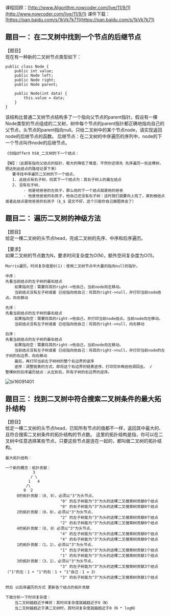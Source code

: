 课程回顾：[http://www.Algorithm.nowcoder.com/live/11/9/1](http://www.nowcoder.com/live/11/9/1)
课件下载：[https://pan.baidu.com/s/1kVk7k71](https://pan.baidu.com/s/1kVk7k71)


## 题目一： 在二叉树中找到一个节点的后继节点
【题目】  
现在有一种新的二叉树节点类型如下：

    public class Node {
        public int value;
        public Node left;
        public Node right;
        public Node parent;
    
        public Node(int data) {
            this.value = data;
        }
    }

该结构比普通二叉树节点结构多了一个指向父节点的parent指针。假设有一棵Node类型的节点组成的二叉树，树中每个节点的parent指针都正确地指向自己的父节点，头节点的parent指向null。只给二叉树中的某个节点node，请实现返回node的后继节点的函数。
后继节点：在二叉树的中序遍历的序列中，node的下一个节点叫作node的后继节点。

    《剑指Offer》 h58_二叉树的下一个结点：

    【解】：（此题有指向父结点的指针，极大的降低了难度，不然你还得先 先序遍历一些这棵树，把达到此结点的路径记录下来）
       要寻找中序遍历二叉树的下一个结点，
       1. 此结点有右子树，则其下一个结点为：其右子树上的最左结点
       2. 没有右子树，
            - 他是他爸爸的左孩子，那么他的下一个结点就是他的爸爸
            - 他是他爸爸的右孩子，他自己还没有右子树：这时我们就要向上找了，直到根结点或者此结点是他爸爸的右孩子（$_$ 语文不好，这个只能你自己画图体会了）
               


## 题目二： 遍历二叉树的神级方法
【题目】  
给定一棵二叉树的头节点head，完成二叉树的先序、中序和后序遍历。

【要求】  
如果二叉树的节点数为N，要求时间复杂度为O(N)，额外空间复杂度为O(1)。

    Morris遍历，时间复杂度是O(1)：使用二叉树节点中大量的指向null的指针。
    
    中序：
    先看当前结点的左子树的最右结点
        如果指向空：需要将其的right->他自己，当前node向左移动。
        当前结点没有左子树或者 已经指向他自己：将其的right->null，并打印当前node结点。向右移动
        
    先序：
    先看当前结点的左子树的最右结点
        如果指向空：需要将其的right->他自己，并打印当前node结点。当前node向左移动。
        当前结点没有左子树或者 已经指向他自己：将其的right->null，向右移动
        
    后序：
    先看当前结点的左子树的最右结点
        如果指向空：需要将其的right->他自己，当前node向左移动。
        当前结点没有左子树或者 已经指向他自己：将其的right->null，并打印当前node的左子树的右边界，向右移动
        最后，再打印当前左子树树的整个右边界的逆序
        逆序：调整链表的方式，即将这个右边界的链表逆序。打印完毕再给他调回去。 √
    整棵树的后序遍历结点：从左到右，所有子树的右边界的逆序。
![bi16091401](https://raw.githubusercontent.com/nibnait/algorithms/master/src/nowcoder/common/imgs/nowcoderbi16091401.png)
  
    
    
    
## 题目三： 找到二叉树中符合搜索二叉树条件的最大拓扑结构
【题目】  
给定一棵二叉树的头节点head，已知所有节点的值都不一样，返回其中最大的、且符合搜索二叉树条件的拓扑结构的节点数。
这里的拓扑结构是指，你可以在二叉树中任意选择某些节点，只要这些节点是连在一起的，都叫做二叉树的拓扑结构。
    
    最大拓扑结构：
    
    一个新的概念：拓扑贡献：
                3
               / \
              1   4
             /\
            0  2
         0的拓扑贡献：（0, 0），必须以"3"为头节点，
                            "0" 的左子树能为"3"为头的这棵二叉搜索树贡献0个结点
                            "0" 的右子树能为"3"为头的这棵二叉搜索树贡献0个结点
         2的拓扑贡献：（0，0），必须以"3"为头节点，
                            "2" 的左子树能为"3"为头的这棵二叉搜索树贡献0个结点
                            "2" 的右子树能为"3"为头的这棵二叉搜索树贡献0个结点
         4的拓扑贡献：（0, 0）必须以"3"为头节点，
                            "4" 的左子树能为"3"为头的这棵二叉搜索树贡献0个结点
                            "4" 的右子树能为"3"为头的这棵二叉搜索树贡献0个结点
         1的拓扑贡献：（1，1），必须以"3"为头节点，
                            "1" 的左子树能为"3"为头的这棵二叉搜索树贡献1个结点
                            "1" 的右子树能为"3"为头的这棵二叉搜索树贡献1个结点
         3的拓扑贡献：（3，1），必须以"3"为头节点，
                            "3" 的左子树能为"3"为头的这棵二叉搜索树贡献3个结点（"1"的左：1 + "1"的右：1 + "1"自己：1 = 3）
                            "3" 的右子树能为"3"为头的这棵二叉搜索树贡献1个结点
                             
    然后 以后序遍历的方式 更新各个结点的拓扑贡献
    
    下面分析一下时间复杂度：
        当二叉树越趋近于棒状：其时间复杂度就越趋近于O（N）
        当二叉树越趋近于满二叉树时，其时间复杂度就越趋近于O（N * logN）
        

